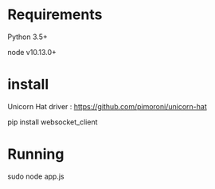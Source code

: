 # Requirements

Python 3.5+

node v10.13.0+

# install

Unicorn Hat driver : https://github.com/pimoroni/unicorn-hat

pip install websocket_client

# Running

sudo node app.js

